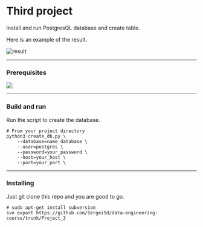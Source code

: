 # Third project

Install and run PostgresQL database and create table.

Here is an example of the result.

![result](https://github.com/SergeiSd/data-engineering-course/tree/main/Project_3/images/result_project_3.png)

---

### Prerequisites

![](https://img.shields.io/badge/psycopg2-v.2.9.1-inactivegreen) 

---

    
### Build and run 

Run the script to create the database.

    # From your project directory
    python3 create_db.py \
        --database=name_database \
        --user=postgres \
        --password=your_password \
        --host=your_host \
        --port=your_port \


---

### Installing

Just git clone this repo and you are good to go.
    
    # sudo apt-get install subversion
    svn export https://github.com/SergeiSd/data-engineering-course/trunk/Project_3
